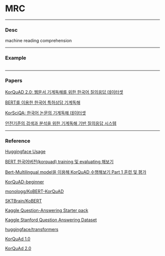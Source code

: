 # MRC

******************
### Desc
machine reading comprehension


******************
### Example
```python

```



******************
### Papers
[KorQuAD 2.0: 웹문서 기계독해를 위한 한국어 질의응답 데이터셋](https://s3.us-west-2.amazonaws.com/secure.notion-static.com/d137f3a9-a328-456d-ad90-6a919af678e6/KorQuAD_2.0_paper.pdf?X-Amz-Algorithm=AWS4-HMAC-SHA256&X-Amz-Credential=AKIAT73L2G45O3KS52Y5%2F20210102%2Fus-west-2%2Fs3%2Faws4_request&X-Amz-Date=20210102T040653Z&X-Amz-Expires=86400&X-Amz-Signature=2d49651ad5f311c84badd2be9a88166eef21b8c8f5323019c33de8b83708ab44&X-Amz-SignedHeaders=host&response-content-disposition=filename%20%3D%22KorQuAD_2.0_paper.pdf%22)

[BERT를 이용한 한국어 특허상담 기계독해](https://s3.us-west-2.amazonaws.com/secure.notion-static.com/f62fcb85-4610-4917-9711-c0f78b613ef0/journal_ktsde_9-4_752015269.pdf?X-Amz-Algorithm=AWS4-HMAC-SHA256&X-Amz-Credential=AKIAT73L2G45O3KS52Y5%2F20210102%2Fus-west-2%2Fs3%2Faws4_request&X-Amz-Date=20210102T041027Z&X-Amz-Expires=86400&X-Amz-Signature=9af79a94436c73274043d0433eebe7a18c381c8e3320ef8eddb14e848769af62&X-Amz-SignedHeaders=host&response-content-disposition=filename%20%3D%22journal_ktsde_9-4_752015269.pdf%22)

[KorSciQA: 한국어 논문의 기계독해 데이터셋](https://s3.us-west-2.amazonaws.com/secure.notion-static.com/974457dd-4ae5-4c7b-8003-61955dd9efa9/KorSciQA____.pdf?X-Amz-Algorithm=AWS4-HMAC-SHA256&X-Amz-Credential=AKIAT73L2G45O3KS52Y5%2F20210102%2Fus-west-2%2Fs3%2Faws4_request&X-Amz-Date=20210102T041051Z&X-Amz-Expires=86400&X-Amz-Signature=015ac324b90f8f1b3b8266e15cfae0517d2d64a22e172bd3c78d82b274b6e04a&X-Amz-SignedHeaders=host&response-content-disposition=filename%20%3D%22KorSciQA_%25ED%2595%259C%25EA%25B5%25AD%25EC%2596%25B4_%25EB%2585%25BC%25EB%25AC%25B8%25EC%259D%2598_%25EA%25B8%25B0%25EA%25B3%2584%25EB%258F%2585%25ED%2595%25B4_%25EB%258D%25B0%25EC%259D%25B4%25ED%2584%25B0%25EC%2585%258B.pdf%22)

[안전기준의 검색과 분석을 위한 기계독해 기반 질의응답 시스템](https://s3.us-west-2.amazonaws.com/secure.notion-static.com/81ca9b80-f9ac-47cc-9d96-6f0b614c20bc/__________________________.pdf?X-Amz-Algorithm=AWS4-HMAC-SHA256&X-Amz-Credential=AKIAT73L2G45O3KS52Y5%2F20210102%2Fus-west-2%2Fs3%2Faws4_request&X-Amz-Date=20210102T041106Z&X-Amz-Expires=86400&X-Amz-Signature=c35424e78acb0a735cdc4abd8f0a17c6e978d2e2d07aeec031bfa00ba170664d&X-Amz-SignedHeaders=host&response-content-disposition=filename%20%3D%22__________________________.pdf%22)


******************
### Reference
[Huggingface Usage](https://huggingface.co/transformers/usage.html)

[BERT 한국어버전(korquad) training 및 evaluating 해보기](https://buttercoconut.xyz/323/)

[Bert-Multilingual model을 이용해 KorQuAD 수행해보기 Part 1 훈련 및 평가](http://mlgalaxy.blogspot.com/2019/01/bert-multilingual-model-korquad-part-1.html?m=1)

[KorQuAD-beginner](https://github.com/graykode/KorQuAD-beginner)

[monologg/KoBERT-KorQuAD](https://github.com/monologg/KoBERT-KorQuAD)

[SKTBrain/KoBERT](https://github.com/SKTBrain/KoBERT)

[Kaggle Question-Answering Starter pack](https://www.kaggle.com/jonathanbesomi/question-answering-starter-pack)

[Kaggle Stanford Question Answering Dataset](https://www.kaggle.com/stanfordu/stanford-question-answering-dataset/notebooks)

[huggingface/transformers](https://github.com/huggingface/transformers)

[KorQuAd 1.0](https://korquad.github.io/category/1.0_KOR.html)

[KorQuAd 2.0](https://korquad.github.io/)
